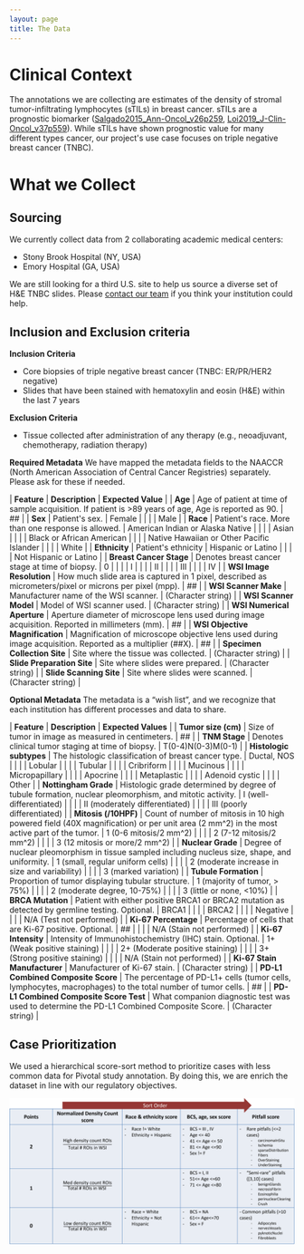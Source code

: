 ```yaml
---
layout: page
title: The Data
---
```


# Clinical Context 
The annotations we are collecting are estimates of the density of stromal tumor-infiltrating lymphocytes (sTILs) in breast cancer. sTILs are a prognostic biomarker ([Salgado2015_Ann-Oncol_v26p259](https://doi.org/10.1093/annonc/mdu450), [Loi2019_J-Clin-Oncol_v37p559](https://doi.org/10.1200/jco.18.01010)). While sTILs have shown prognostic value for many different types cancer, our project's use case focuses on triple negative breast cancer (TNBC).  


# What we Collect
## Sourcing
We currently collect data from 2 collaborating academic medical centers:  
- Stony Brook Hospital (NY, USA)  
- Emory Hospital (GA, USA)  

We are still looking for a third U.S. site to help us source a diverse set of H&E TNBC slides. Please [contact our team](./team.md) if you think your institution could help.

## Inclusion and Exclusion criteria
**Inclusion Criteria**
- Core biopsies of triple negative breast cancer (TNBC: ER/PR/HER2 negative)  
- Slides that have been stained with hematoxylin and eosin (H&E) within the last 7 years  

**Exclusion Criteria**
- Tissue collected after administration of any therapy (e.g., neoadjuvant, chemotherapy, radiation therapy)  

**Required Metadata**
We have mapped the metadata fields to the NAACCR (North American Association of Central Cancer Registries) separately. Please ask for these if needed.  

| **Feature**	| **Description** | **Expected Value** | 
| **Age** | Age of patient at time of sample acquisition. If patient is >89 years of age, Age is reported as 90. | ## |
| **Sex** | Patient's sex. | Female |
|     |                | Male   |
| **Race** | Patient's race. More than one response is allowed. | American Indian or Alaska Native |
|      |    | Asian |
|      |    | Black or African American |
|      |    | Native Hawaiian or Other Pacific Islander |
|      |    | White |
| **Ethnicity** | Patient's ethnicity | Hispanic or Latino |
|           |                     | Not Hispanic or Latino |
| **Breast Cancer Stage** | Denotes breast cancer stage at time of biopsy. | 0 |
|    |  | I |
|    |  | II |
|    |  | III |
|    |  | IV |
| **WSI Image Resolution** | How much slide area is captured in 1 pixel, described as micrometers/pixel or microns per pixel (mpp). | ## |
| **WSI Scanner Make** | Manufacturer name of the WSI scanner. | (Character string) |
| **WSI Scanner Model** | Model of WSI scanner used. | (Character string) |
| **WSI Numerical Aperture** | Aperture diameter of microscope lens used during image acquisition. Reported in millimeters (mm). | ## |
| **WSI Objective Magnification** | Magnification of microscope objective lens used during image acquisition. Reported as a multiplier (##X). | ## |
| **Specimen Collection Site** | Site where the tissue was collected. | (Character string) |
| **Slide Preparation Site** | Site where slides were prepared. | (Character string) |
| **Slide Scanning Site** | Site where slides were scanned. | (Character string) |


**Optional Metadata**
The metadata is a “wish list”, and we recognize that each institution has different processes and data to share.

| **Feature** | **Description** | **Expected Values** |
| **Tumor size (cm)** | Size of tumor in image as measured in centimeters. | ## |
| **TNM Stage** | Denotes clinical tumor staging at time of biopsy. | T(0-4)N(0-3)M(0-1) |
| **Histologic subtypes** | The histologic classification of breast cancer type. | Ductal, NOS |
|        |       | Lobular | 
|        |       | Tubular |
|        |       | Cribriform |
|        |       | Mucinous |
|        |       | Micropapillary |
|        |       | Apocrine |
|        |       | Metaplastic |
|        |       | Adenoid cystic |
|        |       | Other |
| **Nottingham Grade** | Histologic grade determined by degree of tubule formation, nuclear pleomorphism, and mitotic activity. | I (well-differentiated) |
|   |   | II (moderately differentiated) |
|   |   | III (poorly differentiated) |
| **Mitosis (/10HPF)** | Count of number of mitosis in 10 high powered field (40X magnification) or per unit area (2 mm^2) in the most active part of the tumor. | 1 (0-6 mitosis/2 mm^2) |
|   |   | 2 (7-12 mitosis/2 mm^2) |
|   |   | 3 (12 mitosis or more/2 mm^2) |
| **Nuclear Grade** | Degree of nuclear pleomorphism in tissue sampled including nucleus size, shape, and uniformity. | 1 (small, regular uniform cells) |
|   |   | 2 (moderate increase in size and variability) |
|   |   | 3 (marked variation) |
| **Tubule Formation** | Proportion of tumor displaying tubular structure. | 1 (majority of tumor, > 75%) |
|   |   | 2 (moderate degree, 10-75%) |
|   |   | 3 (little or none, <10%) |
| **BRCA Mutation** | Patient with either positive BRCA1 or BRCA2 mutation as detected by germline testing. Optional. | BRCA1 |
|   |  | BRCA2 |
|   |  | Negative |
|   |  | N/A (Test not performed) |
| **Ki-67 Percentage** | Percentage of cells that are Ki-67 positive. Optional. | ## |
|   |  | N/A (Stain not performed) |
| **Ki-67 Intensity** | Intensity of Immunohistochemistry (IHC) stain. Optional. | 1+ (Weak positive staining) |
|   |  | 2+ (Moderate positive staining) |
|   |  | 3+ (Strong positive staining) |
|   |  | N/A (Stain not performed) |
| **Ki-67 Stain Manufacturer** | Manufacturer of Ki-67 stain. | (Character string) |
| **PD-L1 Combined Composite Score** | The percentage of PD-L1+ cells (tumor cells, lymphocytes, macrophages) to the total number of tumor cells. | ## |
| **PD-L1 Combined Composite Score Test** | What companion diagnostic test was used to determine the PD-L1 Combined Composite Score. | (Character string) |


## Case Prioritization

We used a hierarchical score-sort method to prioritize cases with less common data for Pivotal study annotation.  By doing this, we are enrich the dataset in line with our regulatory objectives.  

![Case Prioritization Table](./pivotal-study/pdfs-images/casePrioritization-table.png)

